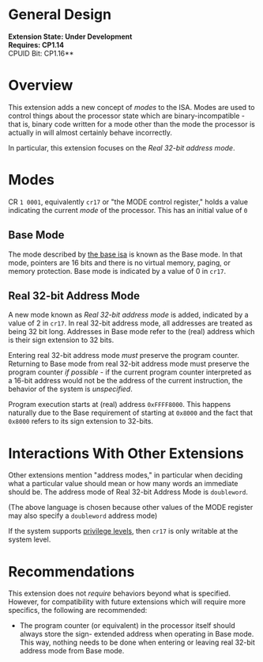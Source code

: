 # General Design

**Extension State: Under Development**  
**Requires: CP1.14**  
CPUID Bit: CP1.16**

# Overview

This extension adds a new concept of _modes_ to the ISA. Modes are used to control things about the processor
state which are binary-incompatible - that is, binary code written for a mode other than the mode the
processor is actually in will almost certainly behave incorrectly.

In particular, this extension focuses on the _Real 32-bit address mode_.

# Modes

CR `1 0001`, equivalently `cr17` or "the MODE control register," holds a value indicating the current
_mode_ of the processor. This has an initial value of `0`

## Base Mode

The mode described by [the base isa](../../base-isa.md) is known as the
Base mode. In that mode, pointers are 16 bits and there is no virtual memory, paging, or memory protection.
Base mode is indicated by a value of 0 in `cr17`.

## Real 32-bit Address Mode

A new mode known as _Real 32-bit address mode_ is added, indicated by a value of 2 in `cr17`.
In real 32-bit address mode, all addresses are treated as being 32 bit long. Addresses in Base mode refer to the (real) address which is their sign extension to 32 bits.

Entering real 32-bit
address mode _must_ preserve the program counter. Returning to Base mode from real 32-bit address
mode must preserve the program counter _if possible_ - if the current program counter interpreted
as a 16-bit address would not be the address of the current instruction, the behavior of the
system is _unspecified_.

Program execution starts at (real) address `0xFFFF8000`. This happens naturally due to the Base requirement 
of starting at `0x8000` and the fact that `0x8000` refers to its sign extension to 32-bits.

# Interactions With Other Extensions

Other extensions mention "address modes," in particular when deciding what a particular value
should mean or how many words an immediate should be. The address mode of Real 32-bit Address Mode
is `doubleword`.

(The above language is chosen because other values of the MODE register may also specify
a `doubleword` address mode)

If the system supports [privilege levels](../privileged-mode/), then `cr17` is only writable at the system level.

# Recommendations

This extension does not _require_ behaviors beyond what is specified. However, for compatibility with future
extensions which will require more specifics, the following are recommended:

* The program counter (or equivalent) in the processor itself should always store the sign-
  extended address when operating in Base mode. This way, nothing needs to be done when
  entering or leaving real 32-bit address mode from Base mode.
